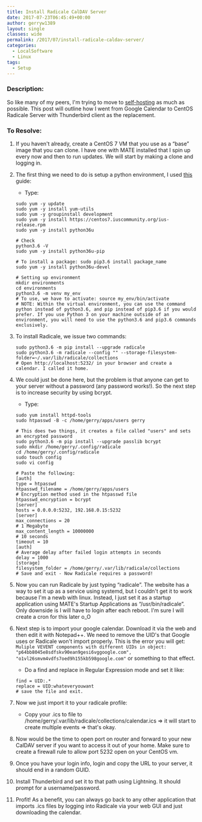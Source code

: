 ```yaml
---
title: Install Radicale CalDAV Server
date: 2017-07-23T06:45:49+00:00
author: gerryw1389
layout: single
classes: wide
permalink: /2017/07/install-radicale-caldav-server/
categories:
  - LocalSoftware
  - Linux
tags:
  - Setup
---
```

<!--more-->

### Description:

So like many of my peers, I'm trying to move to [self-hosting](https://github.com/Kickball/awesome-selfhosted) as much as possible. This post will outline how I went from Google Calendar to CentOS Radicale Server with Thunderbird client as the replacement.

### To Resolve:

1. If you haven't already, create a CentOS 7 VM that you use as a &#8220;base&#8221; image that you can clone. I have one with MATE installed that I spin up every now and then to run updates. We will start by making a clone and logging in.

2. The first thing we need to do is setup a python environment, I used [this](https://www.digitalocean.com/community/tutorials/how-to-install-python-3-and-set-up-a-local-programming-environment-on-centos-7) guide:

   - Type:

   ```shell
   sudo yum -y update
   sudo yum -y install yum-utils
   sudo yum -y groupinstall development
   sudo yum -y install https://centos7.iuscommunity.org/ius-release.rpm
   sudo yum -y install python36u

   # Check
   python3.6 -V
   sudo yum -y install python36u-pip

   # To install a package: sudo pip3.6 install package_name
   sudo yum -y install python36u-devel

   # Setting up environment
   mkdir environments
   cd environments
   python3.6 -m venv my_env
   # To use, we have to activate: source my_env/bin/activate
   # NOTE: Within the virtual environment, you can use the command python instead of python3.6, and pip instead of pip3.6 if you would prefer. If you use Python 3 on your machine outside of an environment, you will need to use the python3.6 and pip3.6 commands exclusively.
   ```

3. To install Radicale, we issue two commands:

   ```shell
   sudo python3.6 -m pip install --upgrade radicale
   sudo python3.6 -m radicale --config "" --storage-filesystem-folder=~/.var/lib/radicale/collections
   # Open http://localhost:5232/ in your browser and create a calendar. I called it home.
   ```

4. We could just be done here, but the problem is that anyone can get to your server without a password (any password works!). So the next step is to increase security by using bcrypt.

   - Type:

   ```shell
   sudo yum install httpd-tools
   sudo htpasswd -B -c /home/gerry/apps/users gerry

   # This does two things, it creates a file called "users" and sets an encrypted password
   sudo python3.6 -m pip install --upgrade passlib bcrypt
   sudo mkdir /home/gerry/.config/radicale
   cd /home/gerry/.config/radicale
   sudo touch config
   sudo vi config

   # Paste the following:
   [auth]
   type = htpasswd
   htpasswd_filename = /home/gerry/apps/users
   # Encryption method used in the htpasswd file
   htpasswd_encryption = bcrypt
   [server]
   hosts = 0.0.0.0:5232, 192.168.0.15:5232
   [server]
   max_connections = 20
   # 1 Megabyte
   max_content_length = 10000000
   # 10 seconds
   timeout = 10
   [auth]
   # Average delay after failed login attempts in seconds
   delay = 1000
   [storage]
   filesystem_folder = /home/gerry/.var/lib/radicale/collections
   # Save and exit - Now Radicale requires a password!
   ```

5. Now you can run Radicale by just typing &#8220;radicale&#8221;. The website has a way to set it up as a service using systemd, but I couldn't get it to work because I'm a newb with linux. Instead, I just set it as a startup application using MATE's Startup Applications as &#8220;/usr/bin/radicale&#8221;. Only downside is I will have to login after each reboot. I'm sure I will create a cron for this later o_O

6. Next step is to import your google calendar. Download it via the web and then edit it with Notepad++. We need to remove the UID's that Google uses or Radicale won't import properly. This is the error you will get: `Muliple VEVENT components with different UIDs in object: "p64bb8045e8sdfskv90ean9gesi6vggoogle.com", "o1vl26smvm4vdfs7oed9h155kb598google.com"` or something to that effect.

   - Do a find and replace in Regular Expression mode and set it like:

   ```escape
   find = UID:.*
   replace = UID:whateveryouwant
   # save the file and exit.
   ```

7. Now we just import it to your radicale profile:

   - Copy your .ics to file to /home/gerry/.var/lib/radicale/collections/calendar.ics => it will start to create multiple events => that's okay.

8. Now would be the time to open port on router and forward to your new CalDAV server if you want to access it out of your home. Make sure to create a firewall rule to allow port 5232 open on your CentOS vm.

9. Once you have your login info, login and copy the URL to your server, it should end in a random GUID.

10. Install Thunderbird and set it to that path using Lightning. It should prompt for a username/password.

11. Profit! As a benefit, you can always go back to any other application that imports .ics files by logging into Radicale via your web GUI and just downloading the calendar.